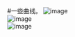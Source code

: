 #一些曲线。
![image](https://github.com/whisperlin/TA/blob/master/curve/curve.png)<br>
![image](https://github.com/whisperlin/TA/blob/master/curve/curve2.png)<br>
![image](https://github.com/whisperlin/TA/blob/master/curve/curve3.png)<br>

